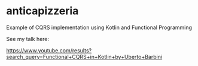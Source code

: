# anticapizzeria

Example of CQRS implementation using Kotlin and Functional Programming

See my talk here:

https://www.youtube.com/results?search_query=Functional+CQRS+in+Kotlin+by+Uberto+Barbini

